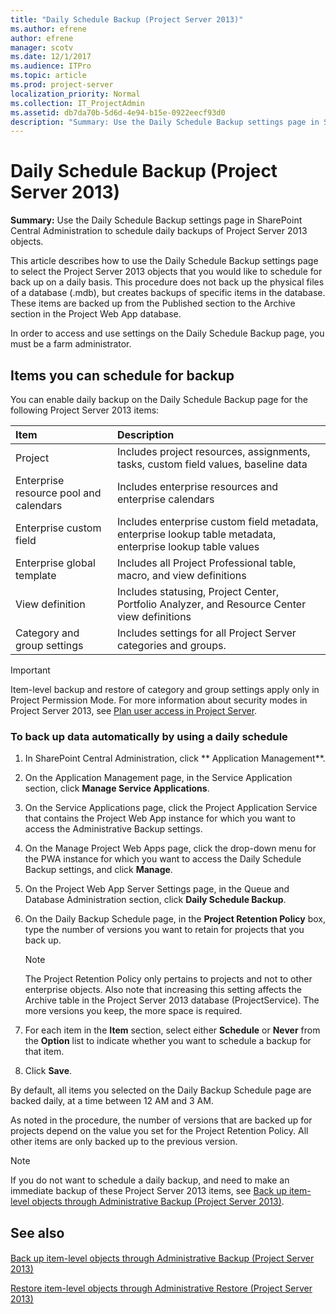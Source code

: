 ```yaml
---
title: "Daily Schedule Backup (Project Server 2013)"
ms.author: efrene
author: efrene
manager: scotv
ms.date: 12/1/2017
ms.audience: ITPro
ms.topic: article
ms.prod: project-server
localization_priority: Normal
ms.collection: IT_ProjectAdmin
ms.assetid: db7da70b-5d6d-4e94-b15e-0922eecf93d0
description: "Summary: Use the Daily Schedule Backup settings page in SharePoint Central Administration to schedule daily backups of Project Server 2013 objects."
---
```


# Daily Schedule Backup (Project Server 2013)
 
 **Summary:** Use the Daily Schedule Backup settings page in SharePoint Central Administration to schedule daily backups of Project Server 2013 objects.
  
This article describes how to use the Daily Schedule Backup settings page to select the Project Server 2013 objects that you would like to schedule for back up on a daily basis. This procedure does not back up the physical files of a database (.mdb), but creates backups of specific items in the database. These items are backed up from the Published section to the Archive section in the Project Web App database. 
  
In order to access and use settings on the Daily Schedule Backup page, you must be a farm administrator.
  
## Items you can schedule for backup

You can enable daily backup on the Daily Schedule Backup page for the following Project Server 2013 items:
  
|**Item**|**Description**|
|:-----|:-----|
|Project  <br/> |Includes project resources, assignments, tasks, custom field values, baseline data  <br/> |
|Enterprise resource pool and calendars  <br/> |Includes enterprise resources and enterprise calendars  <br/> |
|Enterprise custom field  <br/> |Includes enterprise custom field metadata, enterprise lookup table metadata, enterprise lookup table values  <br/> |
|Enterprise global template  <br/> |Includes all Project Professional table, macro, and view definitions  <br/> |
|View definition  <br/> |Includes statusing, Project Center, Portfolio Analyzer, and Resource Center view definitions  <br/> |
|Category and group settings  <br/> |Includes settings for all Project Server categories and groups.  <br/> |
   
> [!IMPORTANT]
> Item-level backup and restore of category and group settings apply only in Project Permission Mode. For more information about security modes in Project Server 2013, see [Plan user access in Project Server](plan-user-access-in-project-server.md). 
  
### To back up data automatically by using a daily schedule

1. In SharePoint Central Administration, click ** Application Management**.
    
2. On the Application Management page, in the Service Application section, click **Manage Service Applications**.
    
3. On the Service Applications page, click the Project Application Service that contains the Project Web App instance for which you want to access the Administrative Backup settings.
    
4. On the Manage Project Web Apps page, click the drop-down menu for the PWA instance for which you want to access the Daily Schedule Backup settings, and click **Manage**.
    
5. On the Project Web App Server Settings page, in the Queue and Database Administration section, click **Daily Schedule Backup**.
    
6. On the Daily Backup Schedule page, in the **Project Retention Policy** box, type the number of versions you want to retain for projects that you back up.
    
    > [!NOTE]
    > The Project Retention Policy only pertains to projects and not to other enterprise objects. Also note that increasing this setting affects the Archive table in the Project Server 2013 database (ProjectService). The more versions you keep, the more space is required. 
  
7. For each item in the **Item** section, select either **Schedule** or **Never** from the **Option** list to indicate whether you want to schedule a backup for that item.
    
8. Click **Save**.
    
By default, all items you selected on the Daily Backup Schedule page are backed daily, at a time between 12 AM and 3 AM. 
  
As noted in the procedure, the number of versions that are backed up for projects depend on the value you set for the Project Retention Policy. All other items are only backed up to the previous version.
  
> [!NOTE]
> If you do not want to schedule a daily backup, and need to make an immediate backup of these Project Server 2013 items, see [Back up item-level objects through Administrative Backup (Project Server 2013)](back-up-item-level-objects-through-administrative-backup-project-server-2013.md). 
  
## See also

#### 

[Back up item-level objects through Administrative Backup (Project Server 2013)](back-up-item-level-objects-through-administrative-backup-project-server-2013.md)
  
[Restore item-level objects through Administrative Restore (Project Server 2013)](restore-item-level-objects-through-administrative-restore-project-server-2013.md)

